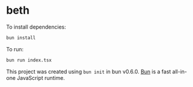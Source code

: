 # beth

To install dependencies:

```bash
bun install
```

To run:

```bash
bun run index.tsx
```

This project was created using `bun init` in bun v0.6.0. [Bun](https://bun.sh) is a fast all-in-one JavaScript runtime.
